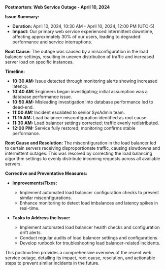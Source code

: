 **Postmortem: Web Service Outage - April 10, 2024**

**Issue Summary:**
- **Duration:** April 10, 2024, 10:30 AM - April 10, 2024, 12:00 PM (UTC-5)
- **Impact:** Our primary web service experienced intermittent downtime, affecting approximately 30% of our users, leading to degraded performance and service interruptions.

**Root Cause:**
The outage was caused by a misconfiguration in the load balancer settings, resulting in uneven distribution of traffic and increased server load on specific instances.

**Timeline:**
- **10:30 AM:** Issue detected through monitoring alerts showing increased latency.
- **10:40 AM:** Engineers began investigating; initial assumption was a database performance issue.
- **10:50 AM:** Misleading investigation into database performance led to dead-end.
- **11:00 AM:** Incident escalated to senior SysAdmin team.
- **11:15 AM:** Load balancer misconfiguration identified as root cause.
- **11:30 AM:** Load balancer settings corrected; traffic evenly redistributed.
- **12:00 PM:** Service fully restored; monitoring confirms stable performance.

**Root Cause and Resolution:**
The misconfiguration in the load balancer led to certain servers receiving disproportionate traffic, causing slowdowns and intermittent outages. This was resolved by correcting the load balancing algorithm settings to evenly distribute incoming requests across all available servers.

**Corrective and Preventative Measures:**
- **Improvements/Fixes:**
  - Implement automated load balancer configuration checks to prevent similar misconfigurations.
  - Enhance monitoring to detect load imbalances and latency spikes in real-time.

- **Tasks to Address the Issue:**
  - Implement automated load balancer health checks and configuration drift alerts.
  - Conduct regular audits of load balancer settings and configurations.
  - Develop runbook for troubleshooting load balancer-related incidents.
  
This postmortem provides a comprehensive overview of the recent web service outage, detailing its impact, root cause, resolution, and actionable steps to prevent similar incidents in the future.
